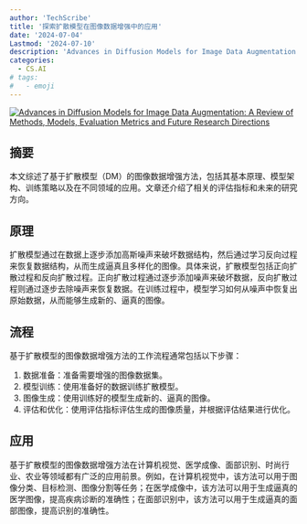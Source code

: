 ```yaml
---
author: 'TechScribe'
title: '探索扩散模型在图像数据增强中的应用'
date: '2024-07-04'
Lastmod: '2024-07-10'
description: 'Advances in Diffusion Models for Image Data Augmentation: A Review of Methods, Models, Evaluation Metrics and Future Research Directions'
categories:
  - CS.AI
# tags:
#   - emoji
---
```


[![Advances in Diffusion Models for Image Data Augmentation: A Review of Methods, Models, Evaluation Metrics and Future Research Directions](https://arxiv-research-1301205113.cos.ap-guangzhou.myqcloud.com/images/2407.04103v1.pdf_0.jpg)](https://arxiv.org/abs/2407.04103v1)

## 摘要

本文综述了基于扩散模型（DM）的图像数据增强方法，包括其基本原理、模型架构、训练策略以及在不同领域的应用。文章还介绍了相关的评估指标和未来的研究方向。<!--more-->

## 原理

扩散模型通过在数据上逐步添加高斯噪声来破坏数据结构，然后通过学习反向过程来恢复数据结构，从而生成逼真且多样化的图像。具体来说，扩散模型包括正向扩散过程和反向扩散过程。正向扩散过程通过逐步添加噪声来破坏数据，反向扩散过程则通过逐步去除噪声来恢复数据。在训练过程中，模型学习如何从噪声中恢复出原始数据，从而能够生成新的、逼真的图像。

## 流程

基于扩散模型的图像数据增强方法的工作流程通常包括以下步骤：
1. 数据准备：准备需要增强的图像数据集。
2. 模型训练：使用准备好的数据训练扩散模型。
3. 图像生成：使用训练好的模型生成新的、逼真的图像。
4. 评估和优化：使用评估指标评估生成的图像质量，并根据评估结果进行优化。

## 应用

基于扩散模型的图像数据增强方法在计算机视觉、医学成像、面部识别、时尚行业、农业等领域都有广泛的应用前景。例如，在计算机视觉中，该方法可以用于图像分类、目标检测、图像分割等任务；在医学成像中，该方法可以用于生成逼真的医学图像，提高疾病诊断的准确性；在面部识别中，该方法可以用于生成逼真的面部图像，提高识别的准确性。